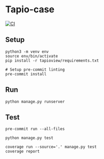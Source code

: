 # Tapio-case
[![CI](https://github.com/bnothomb/tapio-case/actions/workflows/ci.yml/badge.svg)](https://github.com/bnothomb/tapio-case/actions/workflows/ci.yml)


## Setup
```
python3 -m venv env
source env/bin/activate
pip install -r tapioview/requirements.txt

# Setup pre-commit linting
pre-commit install
```


## Run
```
python manage.py runserver
```

## Test
```
pre-commit run --all-files

python manage.py test

coverage run --source='.' manage.py test
coverage report
```